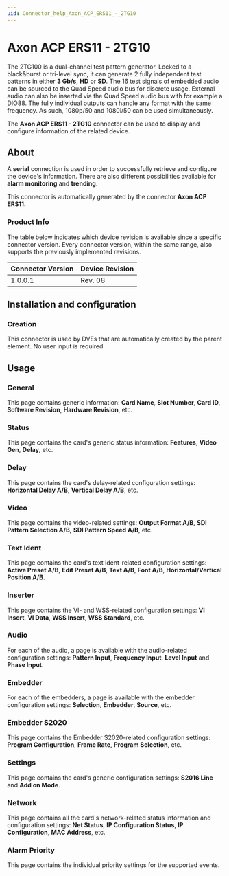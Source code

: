```yaml
---
uid: Connector_help_Axon_ACP_ERS11_-_2TG10
---
```


# Axon ACP ERS11 - 2TG10

The 2TG100 is a dual-channel test pattern generator. Locked to a black&burst or tri-level sync, it can generate 2 fully independent test patterns in either **3 Gb/s**, **HD** or **SD**. The 16 test signals of embedded audio can be sourced to the Quad Speed audio bus for discrete usage. External audio can also be inserted via the Quad Speed audio bus with for example a DIO88. The fully individual outputs can handle any format with the same frequency. As such, 1080p/50 and 1080i/50 can be used simultaneously.

The **Axon ACP ERS11 - 2TG10** connector can be used to display and configure information of the related device.

## About

A **serial** connection is used in order to successfully retrieve and configure the device's information. There are also different possibilities available for **alarm monitoring** and **trending**.

This connector is automatically generated by the connector **Axon ACP ERS11.**

### Product Info

The table below indicates which device revision is available since a specific connector version. Every connector version, within the same range, also supports the previously implemented revisions.

| **Connector Version** | **Device Revision** |
|--------------------|---------------------|
| 1.0.0.1            | Rev. 08             |

## Installation and configuration

### Creation

This connector is used by DVEs that are automatically created by the parent element. No user input is required.

## Usage

### General

This page contains generic information: **Card Name**, **Slot Number**, **Card ID**, **Software Revision**, **Hardware Revision**, etc.

### Status

This page contains the card's generic status information: **Features**, **Video Gen**, **Delay**, etc.

### Delay

This page contains the card's delay-related configuration settings: **Horizontal Delay A/B**, **Vertical Delay A/B**, etc.

### Video

This page contains the video-related settings: **Output Format A/B**, **SDI Pattern Selection A/B,** **SDI Pattern Speed A/B**, etc.

### Text Ident

This page contains the card's text ident-related configuration settings: **Active Preset A/B**, **Edit Preset A/B**, **Text A/B**, **Font A/B**, **Horizontal/Vertical Position A/B**.

### Inserter

This page contains the VI- and WSS-related configuration settings: **VI Insert**, **VI Data**, **WSS Insert**, **WSS Standard**, etc.

### Audio

For each of the audio, a page is available with the audio-related configuration settings: **Pattern Input**, **Frequency Input**, **Level Input** and **Phase Input**.

### Embedder

For each of the embedders, a page is available with the embedder configuration settings: **Selection**, **Embedder**, **Source**, etc.

### Embedder S2020

This page contains the Embedder S2020-related configuration settings: **Program Configuration**, **Frame Rate**, **Program Selection**, etc.

### Settings

This page contains the card's generic configuration settings: **S2016 Line** and **Add on Mode**.

### Network

This page contains all the card's network-related status information and configuration settings: **Net Status**, **IP Configuration Status**, **IP Configuration**, **MAC Address**, etc.

### Alarm Priority

This page contains the individual priority settings for the supported events.
